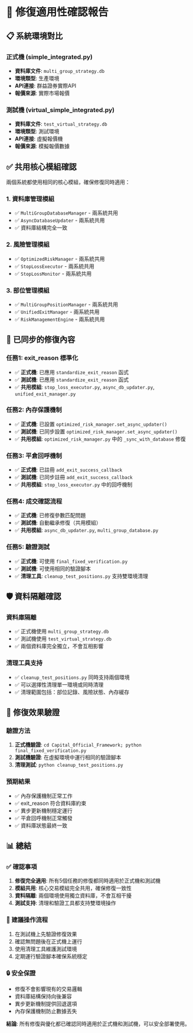 # 🔧 修復適用性確認報告

## 📋 系統環境對比

### 正式機 (simple_integrated.py)
- **資料庫文件**: `multi_group_strategy.db`
- **環境類型**: 生產環境
- **API連接**: 群益證券實際API
- **報價來源**: 實際市場報價

### 測試機 (virtual_simple_integrated.py)  
- **資料庫文件**: `test_virtual_strategy.db`
- **環境類型**: 測試環境
- **API連接**: 虛擬報價機
- **報價來源**: 模擬報價數據

## ✅ 共用核心模組確認

兩個系統都使用相同的核心模組，確保修復同時適用：

### 1. 資料庫管理模組
- ✅ `MultiGroupDatabaseManager` - 兩系統共用
- ✅ `AsyncDatabaseUpdater` - 兩系統共用
- ✅ 資料庫結構完全一致

### 2. 風險管理模組
- ✅ `OptimizedRiskManager` - 兩系統共用
- ✅ `StopLossExecutor` - 兩系統共用
- ✅ `StopLossMonitor` - 兩系統共用

### 3. 部位管理模組
- ✅ `MultiGroupPositionManager` - 兩系統共用
- ✅ `UnifiedExitManager` - 兩系統共用
- ✅ `RiskManagementEngine` - 兩系統共用

## 🔧 已同步的修復內容

### 任務1: exit_reason 標準化
- ✅ **正式機**: 已應用 `standardize_exit_reason` 函式
- ✅ **測試機**: 已應用 `standardize_exit_reason` 函式
- ✅ **共用模組**: `stop_loss_executor.py`, `async_db_updater.py`, `unified_exit_manager.py`

### 任務2: 內存保護機制
- ✅ **正式機**: 已設置 `optimized_risk_manager.set_async_updater()`
- ✅ **測試機**: 已同步設置 `optimized_risk_manager.set_async_updater()`
- ✅ **共用模組**: `optimized_risk_manager.py` 中的 `_sync_with_database` 修復

### 任務3: 平倉回呼機制
- ✅ **正式機**: 已註冊 `add_exit_success_callback`
- ✅ **測試機**: 已同步註冊 `add_exit_success_callback`
- ✅ **共用模組**: `stop_loss_executor.py` 中的回呼機制

### 任務4: 成交確認流程
- ✅ **正式機**: 已修復參數匹配問題
- ✅ **測試機**: 自動繼承修復（共用模組）
- ✅ **共用模組**: `async_db_updater.py`, `multi_group_database.py`

### 任務5: 驗證測試
- ✅ **正式機**: 可使用 `final_fixed_verification.py`
- ✅ **測試機**: 可使用相同的驗證腳本
- ✅ **清理工具**: `cleanup_test_positions.py` 支持雙環境清理

## 🛡️ 資料隔離確認

### 資料庫隔離
- ✅ 正式機使用 `multi_group_strategy.db`
- ✅ 測試機使用 `test_virtual_strategy.db`
- ✅ 兩個資料庫完全獨立，不會互相影響

### 清理工具支持
- ✅ `cleanup_test_positions.py` 同時支持兩個環境
- ✅ 可以選擇性清理單一環境或同時清理
- ✅ 清理範圍包括：部位記錄、風險狀態、內存緩存

## 🎯 修復效果驗證

### 驗證方法
1. **正式機驗證**: `cd Capital_Official_Framework; python final_fixed_verification.py`
2. **測試機驗證**: 在虛擬環境中運行相同的驗證腳本
3. **清理測試**: `python cleanup_test_positions.py`

### 預期結果
- ✅ 內存保護機制正常工作
- ✅ exit_reason 符合資料庫約束
- ✅ 異步更新機制穩定運行
- ✅ 平倉回呼機制正常觸發
- ✅ 資料庫狀態最終一致

## 📊 總結

### ✅ 確認事項
1. **修復完全適用**: 所有5個任務的修復都同時適用於正式機和測試機
2. **模組共用**: 核心交易模組完全共用，確保修復一致性
3. **資料隔離**: 兩個環境使用獨立資料庫，不會互相干擾
4. **測試支持**: 清理和驗證工具都支持雙環境操作

### 🚀 建議操作流程
1. 在測試機上先驗證修復效果
2. 確認無問題後在正式機上運行
3. 使用清理工具維護測試環境
4. 定期運行驗證腳本確保系統穩定

### 🔒 安全保證
- 修復不會影響現有的交易邏輯
- 資料庫結構保持向後兼容
- 異步更新機制提供回退選項
- 內存保護機制防止數據丟失

**結論**: 所有修復與優化都已確認同時適用於正式機和測試機，可以安全部署使用。
